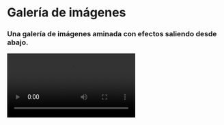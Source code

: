 # Galería de imágenes

### Una galería de imágenes aminada con efectos saliendo desde abajo.

<video src="./video/video_pantalla.mp4" autoplay></video>